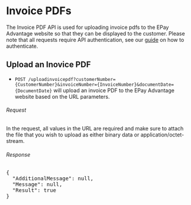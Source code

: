 Invoice PDFs
============

The Invoice PDF API is used for uploading invoice pdfs to the EPay Advantage website so that they can be displayed to the customer. Please note that all requests require API authentication, see our [guide](Token.md) on how to authenticate.

Upload an Inovice PDF
--------------------

* `POST /uploadinvoicepdf?customerNumber={CustomerNumber}&invoiceNumber={InvoiceNumber}&documentDate={DocumentDate}` will upload an invoice PDF to the EPay Advantage website based on the URL parameters. 

###### Request
In the request, all values in the URL are required and make sure to attach the file that you wish to upload as either binary data or application/octet-stream.

###### Response
<pre>
{
  "AdditionalMessage": null,
  "Message": null,
  "Result": true
}
</pre>
